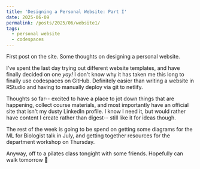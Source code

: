 ```yaml
---
title: 'Designing a Personal Website: Part I'
date: 2025-06-09
permalink: /posts/2025/06/website1/
tags:
  - personal website
  - codespaces
---
```


First post on the site. Some thoughts on designing a personal website. 

I've spent the last day trying out different website templates, and have finally decided on one *yay!* I don't know why it has taken me this long to finally use codespaces on GitHub. Definitely easier than writing a website in RStudio and having to manually deploy via git to netlify.

Thoughts so far-- excited to have a place to jot down things that are happening, collect course materials, and most importantly have an official site that isn't my dusty LinkedIn profile. I know I need it, but would rather have content I create rather than digest-- still like it for ideas though.

The rest of the week is going to be spend on getting some diagrams for the ML for Biologist talk in July, and getting together resources for the department workshop on Thursday.

Anyway, off to a pilates class tongight with some friends. Hopefully can walk tomorrow :dizzy:

